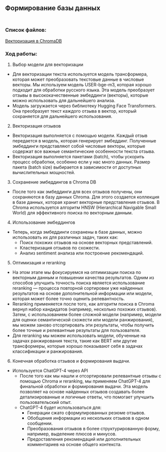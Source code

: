 ## Формирование базы данных<br><br>
### Список файлов:
[Векторизация в ChromaDB](chroma.ipynb)<br>
### Ход работы:
1. Выбор модели для векторизации
- Для векторизации текста используется модель трансформера, которая может преобразовать текстовые данные в числовые векторы. Мы используем модель USER-bge-m3, которая хорошо подходит для обработки русского языка. Эта модель преобразует отзывы в высококачественные эмбеддинги (векторы), которые можно использовать для дальнейшего анализа.
- Модель загружается через библиотеку Hugging Face Transformers. Она преобразует текст каждого отзыва в вектор, который сохраняется для дальнейшего использования.
2. Векторизация отзывов
- Векторизация выполняется с помощью модели. Каждый отзыв передается в модель, которая генерирует эмбеддинг. Полученные эмбеддинги представляют собой числовые векторы, которые содержат все важные семантические особенности текста отзыва.
- Векторизация выполняется пакетами (batch), чтобы ускорить процесс обработки, особенно если у нас много данных. Размер пакета (batch size) выбирается в зависимости от доступных вычислительных мощностей.
3. Сохранение эмбеддингов в Chroma DB
- После того как эмбеддинги для всех отзывов получены, они сохраняются в базу данных Chroma. Для этого создается коллекция в базе данных, которая хранит векторные представления отзывов. В Chroma используется алгоритм HNSW (Hierarchical Navigable Small World) для эффективного поиска по векторным данным.
4. Использование эмбеддингов
- Теперь, когда эмбеддинги сохранены в базе данных, можно использовать их для различных задач, таких как:
    - Поиск похожих отзывов на основе векторных представлений.
    - Кластеризация отзывов по схожести.
    - Анализ sentiment анализа или построение рекомендаций.
5. Оптимизация и reranking
- На этом этапе мы фокусируемся на оптимизации поиска по векторным данным и повышении качества результатов. Одним из способов улучшить точность поиска является использование reranking — процесса повторной сортировки уже найденных результатов на основе дополнительной информации или модели, которая может более точно оценить релевантность.
- Reranking применяется после того, как алгоритм поиска в Chroma вернул набор кандидатов (например, несколько похожих отзывов). Затем, с использованием более сложной модели (например, модели для оценки семантической схожести или модели ранжирования), мы можем заново отсортировать эти результаты, чтобы получить более точные и релевантные результаты для пользователя.
- Для reranking мы можем использовать модели, обученные на задачах ранжирования текста, такие как BERT или другие трансформеры, которые хорошо показывают себя в задачах классификации и ранжирования.
6. Конечная обработка отзывов и формирования выдачи.
- Используется ChatGPT-4 через API
    - После того как мы нашли и отсортировали релевантные отзывы с помощью Chroma и reranking, мы применяем ChatGPT-4 для финальной обработки и формирования выдачи. Эта модель позволяет на основе найденных отзывов создавать более детализированные и логичные ответы, что помогает улучшить пользовательский опыт.
    - ChatGPT-4 будет использоваться для:
        - Генерации сжато сформулированных резюме отзывов.
        - Обобщения информации из нескольких отзывов в одном сообщении.
        - Преобразования отзывов в более структурированную форму, например, выделение плюсов и минусов.
        - Предоставления рекомендаций или дополнительных комментариев на основе общего контекста.
